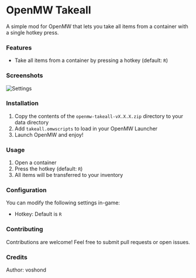 # OpenMW Takeall

A simple mod for OpenMW that lets you take all items from a container with a single hotkey press.

### Features

-   Take all items from a container by pressing a hotkey (default: `R`)

### Screenshots

![Settings](https://i.imgur.com/X1f5m7Y.jpeg)

### Installation

1. Copy the contents of the `openmw-takeall-vX.X.X.zip` directory to your data directory
2. Add `takeall.omwscripts` to load in your OpenMW Launcher
3. Launch OpenMW and enjoy!

### Usage

1. Open a container
2. Press the hotkey (default: `R`)
3. All items will be transferred to your inventory

### Configuration

You can modify the following settings in-game:

-   Hotkey: Default is `R`

### Contributing

Contributions are welcome! Feel free to submit pull requests or open issues.

### Credits

Author: voshond
